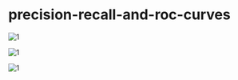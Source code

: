 # precision-recall-and-roc-curves


![1](https://pawan-mittal.github.io/allassets.github.io/data-science/machine-learning-python/models/supervised/precision-recall-and-roc-curves/1.png)

![1](https://pawan-mittal.github.io/allassets.github.io/data-science/machine-learning-python/models/supervised/precision-recall-and-roc-curves/2.png)

![1](https://pawan-mittal.github.io/allassets.github.io/data-science/machine-learning-python/models/supervised/precision-recall-and-roc-curves/3.png)
